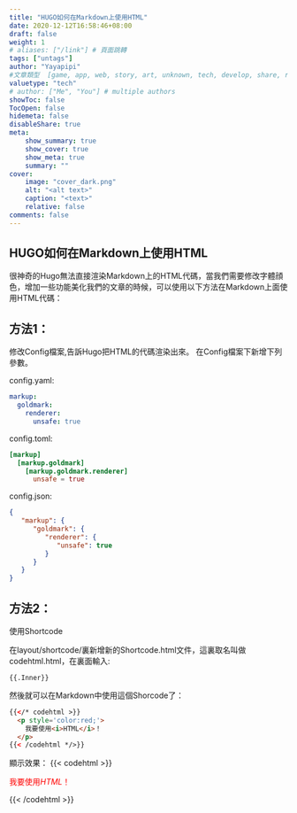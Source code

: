 ```yaml
---
title: "HUGO如何在Markdown上使用HTML"
date: 2020-12-12T16:58:46+08:00
draft: false
weight: 1
# aliases: ["/link"] # 頁面跳轉
tags: ["untags"]
author: "Yayapipi"
#文章類型  [game, app, web, story, art, unknown, tech, develop, share, review]
valuetype: "tech" 
# author: ["Me", "You"] # multiple authors
showToc: false
TocOpen: false
hidemeta: false
disableShare: true
meta:
    show_summary: true
    show_cover: true
    show_meta: true
    summary: ""
cover:
    image: "cover_dark.png"
    alt: "<alt text>"
    caption: "<text>"
    relative: false
comments: false
---
```

HUGO如何在Markdown上使用HTML
---
很神奇的Hugo無法直接渲染Markdown上的HTML代碼，當我們需要修改字體顔色，增加一些功能美化我們的文章的時候，可以使用以下方法在Markdown上面使用HTML代碼：

## 方法1：
修改Config檔案,告訴Hugo把HTML的代碼渲染出來。
在Config檔案下新增下列參數。

config.yaml:
```yaml
markup:
  goldmark:
    renderer:
      unsafe: true
```

config.toml:
```toml
[markup]
  [markup.goldmark]
    [markup.goldmark.renderer]
      unsafe = true
```

config.json:
```json
{
   "markup": {
      "goldmark": {
         "renderer": {
            "unsafe": true
         }
      }
   }
}
```

## 方法2：
使用Shortcode

在layout/shortcode/裏新增新的Shortcode.html文件，這裏取名叫做codehtml.html，在裏面輸入:
```
{{.Inner}}
```

然後就可以在Markdown中使用這個Shorcode了：

```html
{{</* codehtml >}} 
  <p style='color:red;'>
    我要使用<i>HTML</i>！
  </p>
{{< /codehtml */>}}
```

顯示效果：
{{< codehtml >}}
  <p style='color:red;'>
    我要使用<i>HTML</i>！
  </p>
{{< /codehtml >}}